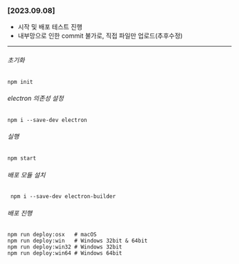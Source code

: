 ### [2023.09.08]
  * 시작 및 배포 테스트 진행
  * 내부망으로 인한 commit 불가로, 직접 파일만 업로드(추후수정)

---
 ###### 초기화
 
    npm init

 ###### electron 의존성 설정
 
    npm i --save-dev electron

 ###### 실행

    npm start

 ###### 배포 모듈 설치

     npm i --save-dev electron-builder

 ###### 배포 진행
 
    npm run deploy:osx   # macOS
    npm run deploy:win   # Windows 32bit & 64bit
    npm run deploy:win32 # Windows 32bit
    npm run deploy:win64 # Windows 64bit
